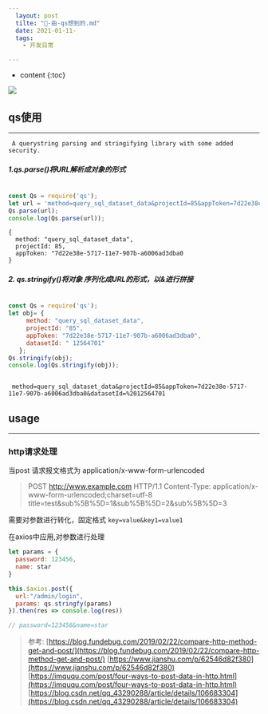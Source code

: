 ```yaml
---
  layout: post
  tilte: "🔌-由-qs想到的.md"
  date: 2021-01-11-
  tags: 
    - 开发日常

---
```



* content
{:toc}


![](https://upload-images.jianshu.io/upload_images/15312191-f625287aecc1b313.jpg?imageMogr2/auto-orient/strip%7CimageView2/2/w/1240)


## qs使用
---
  ` A querystring parsing and stringifying library with some added security.`

##### 1.qs.parse()将URL解析成对象的形式
```js

const Qs = require('qs');
let url = 'method=query_sql_dataset_data&projectId=85&appToken=7d22e38e-5717-11e7-907b-a6006ad3dba0';
Qs.parse(url);
console.log(Qs.parse(url));

```
```
{
  method: "query_sql_dataset_data",
  projectId: 85,
  appToken: "7d22e38e-5717-11e7-907b-a6006ad3dba0
}
```
##### 2. qs.stringify()将对象 序列化成URL的形式，以&进行拼接

```js

const Qs = require('qs');
let obj= {
     method: "query_sql_dataset_data",
     projectId: "85",
     appToken: "7d22e38e-5717-11e7-907b-a6006ad3dba0",
     datasetId: " 12564701"
   };
Qs.stringify(obj);
console.log(Qs.stringify(obj)); 

```
```

 method=query_sql_dataset_data&projectId=85&appToken=7d22e38e-5717-11e7-907b-a6006ad3dba0&datasetId=%2012564701

```
## usage
---
### http请求处理

当post 请求报文格式为
application/x-www-form-urlencoded

>POST http://www.example.com HTTP/1.1
Content-Type: application/x-www-form-urlencoded;charset=utf-8
>title=test&sub%5B%5D=1&sub%5B%5D=2&sub%5B%5D=3

需要对参数进行转化，固定格式 `key=value&key1=value1`

在axios中应用,对参数进行处理

```js
let params = {
  password: 123456,
  name: star
}

this.$axios.post({
  url:"/admin/login",
  params: qs.stringfy(params)
}).then(res => console.log(res))

// password=123456&name=star

```
>参考:
 [https://blog.fundebug.com/2019/02/22/compare-http-method-get-and-post/](https://blog.fundebug.com/2019/02/22/compare-http-method-get-and-post/)
 [https://www.jianshu.com/p/62546d82f380](https://www.jianshu.com/p/62546d82f380)
[https://imququ.com/post/four-ways-to-post-data-in-http.html](https://imququ.com/post/four-ways-to-post-data-in-http.html)
> [https://blog.csdn.net/qq_43290288/article/details/106683304](https://blog.csdn.net/qq_43290288/article/details/106683304)

